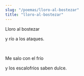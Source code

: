 ```yaml
---
slug: "/poemas/lloro-al-bostezar"
title: "lloro-al-bostezar"
---
```

Lloro al bostezar

y río a los ataques.

&nbsp;

Me salo con el frío

y los escalofríos saben dulce.